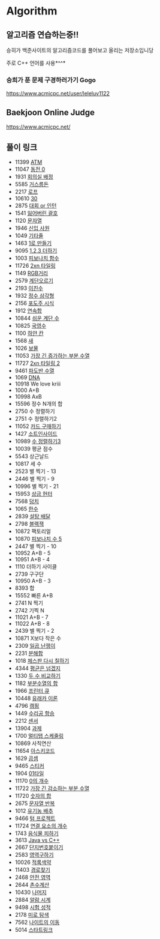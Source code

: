 ﻿# Algorithm

## 알고리즘 연습하는중!!
 승히가 백준사이트의 알고리즘코드를 풀어보고 올리는 저장소입니당

 주로 C++ 언어를 사용*^^*

### 승희가 푼 문제 구경하러가기 Gogo
 <https://www.acmicpc.net/user/leleluv1122>

## Baekjoon Online Judge 
 <https://www.acmicpc.net/>

## 풀이 링크
 - 11399 [ATM](https://github.com/leleluv1122/Algorithm/blob/master/back/back/ATM.cpp)
 - 11047 [동전 0](https://github.com/leleluv1122/Algorithm/blob/master/back/back/%EB%8F%99%EC%A0%840.cpp)
 - 1931 [회의실 배정](https://github.com/leleluv1122/Algorithm/blob/master/back/back/%ED%9A%8C%EC%9D%98%EC%8B%A4%EB%B0%B0%EC%A0%95.cpp)
 - 5585 [거스름돈](https://github.com/leleluv1122/Algorithm/blob/master/back/back/%EA%B1%B0%EC%8A%A4%EB%A6%84%EB%8F%88.cpp)
 - 2217 [로프](https://github.com/leleluv1122/Algorithm/blob/master/back/back/%EB%A1%9C%ED%94%84.cpp)
 - 10610 [30](https://github.com/leleluv1122/Algorithm/blob/master/back/back/30.cpp)
 - 2875 [대회 or 인턴](https://github.com/leleluv1122/Algorithm/blob/master/back/back/%EB%8C%80%ED%9A%8C_%EC%9D%B8%ED%84%B4.cpp)
 - 1541 [잃어버린 괄호](https://github.com/leleluv1122/Algorithm/blob/master/back/back/%EC%9E%83%EC%96%B4%EB%B2%84%EB%A6%B0_%EA%B4%84%ED%98%B8.cpp)
 - 1120 [문자열](https://github.com/leleluv1122/Algorithm/blob/master/back/back/%EB%AC%B8%EC%9E%90%EC%97%B4.cpp)
 - 1946 [신입 사원](https://github.com/leleluv1122/Algorithm/blob/master/back/back/%EC%8B%A0%EC%9E%85%EC%82%AC%EC%9B%90.cpp)
 - 1049 [기타줄](https://github.com/leleluv1122/Algorithm/blob/master/back/back/%EA%B8%B0%ED%83%80%EC%A4%84.cpp)
 - 1463 [1로 만들기](https://github.com/leleluv1122/Algorithm/blob/master/back/back/1%EB%A1%9C%EB%A7%8C%EB%93%A4%EA%B8%B0.cpp)
 - 9095 [1,2,3 더하기](https://github.com/leleluv1122/Algorithm/blob/master/back/back/1_2_3_%EB%8D%94%ED%95%98%EA%B8%B0.cpp)
 - 1003 [피보나치 함수](https://github.com/leleluv1122/Algorithm/blob/master/back/back/%ED%94%BC%EB%B3%B4%EB%82%98%EC%B9%98.cpp)
 - 11726 [2xn 타일링](https://github.com/leleluv1122/Algorithm/blob/master/back/back/2xn%ED%83%80%EC%9D%BC%EB%A7%81.cpp)
 - 1149 [RGB거리](https://github.com/leleluv1122/Algorithm/blob/master/back/back/RGB%EA%B1%B0%EB%A6%AC.cpp)
 - 2579 [계단오르기](https://github.com/leleluv1122/Algorithm/blob/master/back/back/%EA%B3%84%EB%8B%A8%EC%98%A4%EB%A5%B4%EA%B8%B0.cpp)
 - 2193 [이친수](https://github.com/leleluv1122/Algorithm/blob/master/back/back/%EC%9D%B4%EC%B9%9C%EC%88%98.cpp)
 - 1932 [정수 삼각형](https://github.com/leleluv1122/Algorithm/blob/master/back/back/%EC%A0%95%EC%88%98_%EC%82%BC%EA%B0%81%ED%98%95.cpp)
 - 2156 [포도주 시식](https://github.com/leleluv1122/Algorithm/blob/master/back/back/%ED%8F%AC%EB%8F%84%EC%A3%BC%EC%8B%9C%EC%8B%9D.cpp)
 - 1912 [연속합](https://github.com/leleluv1122/Algorithm/blob/master/back/back/%EC%97%B0%EC%86%8D%ED%95%A9.cpp)
 - 10844 [쉬운 계단 수](https://github.com/leleluv1122/Algorithm/blob/master/back/back/%EC%89%AC%EC%9A%B4%EA%B3%84%EB%8B%A8%EC%88%98.cpp)
 - 10825 [국영수](https://github.com/leleluv1122/Algorithm/blob/master/back/back/%EA%B5%AD%EC%98%81%EC%88%98.cpp)
 - 1100 [하얀 칸](https://github.com/leleluv1122/Algorithm/blob/master/back/back/%ED%95%98%EC%96%80_%EC%B9%B8.cpp)
 - 1568 [새](https://github.com/leleluv1122/Algorithm/blob/master/back/back/%EC%83%88.cpp)
 - 1026 [보물](https://github.com/leleluv1122/Algorithm/blob/master/back/back/%EB%B3%B4%EB%AC%BC.cpp)
 - 11053 [가장 긴 증가하는 부분 수열](https://github.com/leleluv1122/Algorithm/blob/master/back/back/%EA%B0%80%EC%9E%A5%EA%B8%B4%EC%A6%9D%EA%B0%80%ED%95%98%EB%8A%94%EB%B6%80%EB%B6%84%EC%88%98%EC%97%B4.cpp)
 - 11727 [2xn 타일링 2](https://github.com/leleluv1122/Algorithm/blob/master/back/back/2xn%ED%83%80%EC%9D%BC%EB%A7%812.cpp)
 - 9461 [파도반 수열](https://github.com/leleluv1122/Algorithm/blob/master/back/back/%ED%8C%8C%EB%8F%84%EB%B0%98_%EC%88%98%EC%97%B4.cpp)
 - 1069 [DNA](https://github.com/leleluv1122/Algorithm/blob/master/back/back/DNA.cpp)
 - 10918 We love kriii
 - 1000 A+B
 - 10998 AxB
 - 15596 정수 N개의 합
 - 2750 수 정렬하기
 - 2751 수 정렬하기2
 - 11052 [카드 구매하기](https://github.com/leleluv1122/Algorithm/blob/master/back/back/%EC%B9%B4%EB%93%9C_%EA%B5%AC%EB%A7%A4%ED%95%98%EA%B8%B0.cpp)
 - 1427 [소트인사이드](https://github.com/leleluv1122/Algorithm/blob/master/back/back/%EC%86%8C%ED%8A%B8%EC%9D%B8%EC%82%AC%EC%9D%B4%EB%93%9C.cpp)
 - 10989 [수 정렬하기3](https://github.com/leleluv1122/Algorithm/blob/master/back/back/%EC%88%98_%EC%A0%95%EB%A0%AC%ED%95%98%EA%B8%B03.cpp)
 - 10039 평균 점수
 - 5543 상근날드
 - 10817 세 수
 - 2523 별 찍기 - 13
 - 2446 별 찍기 - 9
 - 10996 별 찍기 - 21
 - 15953 [상금 헌터](https://github.com/leleluv1122/Algorithm/blob/master/back/back/%EC%B9%B4%EC%B9%B4%EC%98%A4%EC%83%81%EA%B8%88%ED%97%8C%ED%84%B0.cpp)
 - 7568 [덩치](https://github.com/leleluv1122/Algorithm/blob/master/back/back/%EB%8D%A9%EC%B9%98.cpp)
 - 1065 [한수](https://github.com/leleluv1122/Algorithm/blob/master/back/back/%ED%95%9C%EC%88%98.cpp)
 - 2839 [설탕 배달](https://github.com/leleluv1122/Algorithm/blob/master/back/back/%EC%84%A4%ED%83%95%EB%B0%B0%EB%8B%AC.cpp)
 - 2798 [블랙잭](https://github.com/leleluv1122/Algorithm/blob/master/back/back/%EB%B8%94%EB%9E%99%EC%9E%AD.cpp)
 - 10872 팩토리얼
 - 10870 [피보나치 수 5](https://github.com/leleluv1122/Algorithm/blob/master/back/back/%ED%94%BC%EB%B3%B4%EB%82%98%EC%B9%98.cpp)
 - 2447 별 찍기 - 10
 - 10952 A+B - 5
 - 10951 A+B - 4
 - 1110 더하기 사이클
 - 2739 구구단
 - 10950 A+B - 3
 - 8393 합
 - 15552 빠른 A+B
 - 2741 N 찍기
 - 2742 기찍 N
 - 11021 A+B - 7
 - 11022 A+B - 8
 - 2439 별 찍기 - 2
 - 10871 X보다 작은 수
 - 2309 [일곱 난쟁이](https://github.com/leleluv1122/Algorithm/blob/master/baekjoon/baekjoon/%EC%9D%BC%EA%B3%B1%EB%82%9C%EC%9F%81%EC%9D%B4.cpp)
 - 2231 [분해합](https://github.com/leleluv1122/Algorithm/blob/master/baekjoon/baekjoon/%EB%B6%84%ED%95%B4%ED%95%A9.cpp)
 - 1018 [체스판 다시 칠하기](https://github.com/leleluv1122/Algorithm/blob/master/baekjoon/baekjoon/%EC%B2%B4%EC%8A%A4%ED%8C%90%EB%8B%A4%EC%8B%9C%EC%B9%A0%ED%95%98%EA%B8%B0.cpp)
 - 4344 [평균은 넘겠지](https://github.com/leleluv1122/Algorithm/blob/master/baekjoon/baekjoon/%ED%8F%89%EA%B7%A0%EC%9D%80%EB%84%98%EA%B2%A0%EC%A7%80.cpp)
 - 1330 [두 수 비교하기](https://github.com/leleluv1122/Algorithm/blob/master/baekjoon/baekjoon/%EB%91%90%EC%88%98%EB%B9%84%EA%B5%90%ED%95%98%EA%B9%85.cpp)
 - 1182 [부분수열의 합](https://github.com/leleluv1122/Algorithm/blob/master/baekjoon/baekjoon/%EB%B6%80%EB%B6%84%EC%88%98%EC%97%B4%EC%9D%98_%ED%95%A9.cpp)
 - 1966 [프린터 큐](https://github.com/leleluv1122/Algorithm/blob/master/baekjoon/baekjoon/%ED%94%84%EB%A6%B0%ED%84%B0%ED%81%90.cpp)
 - 10448 [유래카 이론](https://github.com/leleluv1122/Algorithm/blob/master/baekjoon/baekjoon/%EC%9C%A0%EB%A0%88%EC%B9%B4_%EC%9D%B4%EB%A1%A0.cpp)
 - 4796 [캠핑](https://github.com/leleluv1122/Algorithm/blob/master/baekjoon/baekjoon/%EC%BA%A0%ED%95%91.cpp)
 - 1449 [수리공 항승](https://github.com/leleluv1122/Algorithm/blob/master/baekjoon/baekjoon/%EC%88%98%EB%A6%AC%EA%B3%B5_%ED%95%AD%EC%8A%B9.cpp)
 - 2212 [센서](https://github.com/leleluv1122/Algorithm/blob/master/baekjoon/baekjoon/%EC%84%BC%EC%84%9C.cpp)
 - 13904 [과제](https://github.com/leleluv1122/Algorithm/blob/master/baekjoon/baekjoon/%EA%B3%BC%EC%A0%9C.cpp)
 - 1700 [멀티탭 스케줄링](https://github.com/leleluv1122/Algorithm/blob/master/baekjoon/baekjoon/%EB%A9%80%ED%8B%B0%ED%83%AD_%EC%8A%A4%EC%BC%80%EC%A4%84%EB%A7%81.cpp)
 - 10869 사칙연산
 - 11654 [아스키코드](https://github.com/leleluv1122/Algorithm/blob/master/baekjoon/baekjoon/%EC%95%84%EC%8A%A4%ED%82%A4%EC%BD%94%EB%93%9C.cpp)
 - 1629 [곱셈](https://github.com/leleluv1122/Algorithm/blob/master/baekjoon/baekjoon/%EA%B3%B1%EC%85%88.cpp)
 - 9465 [스티커](https://github.com/leleluv1122/Algorithm/blob/master/baekjoon/baekjoon/%EC%8A%A4%ED%8B%B0%EC%BB%A4.cpp)
 - 1904 [01타일](https://github.com/leleluv1122/Algorithm/blob/master/baekjoon/baekjoon/01%ED%83%80%EC%9D%BC.cpp)
 - 11170 [0의 개수](https://github.com/leleluv1122/Algorithm/blob/master/baekjoon/baekjoon/0%EC%9D%98%EA%B0%9C%EC%88%98.cpp)
 - 11722 [가장 긴 감소하는 부분 수열](https://github.com/leleluv1122/Algorithm/blob/master/baekjoon/baekjoon/%EA%B0%80%EC%9E%A5%EA%B8%B4%EA%B0%90%EC%86%8C%ED%95%98%EB%8A%94%EB%B6%80%EB%B6%84%EC%88%98%EC%97%B4.cpp)
 - 11720 [숫자의 합](https://github.com/leleluv1122/Algorithm/blob/master/baekjoon/baekjoon/%EC%88%AB%EC%9E%90%EC%9D%98%ED%95%A9.cpp)
 - 2675 [문자열 반복](https://github.com/leleluv1122/Algorithm/blob/master/baekjoon/baekjoon/%EB%AC%B8%EC%9E%90%EC%97%B4%EB%B0%98%EB%B3%B5.cpp)
 - 1012 [유기농 배추](https://github.com/leleluv1122/Algorithm/blob/master/baekjoon/baekjoon/%EC%9C%A0%EA%B8%B0%EB%86%8D%EB%B0%B0%EC%B6%94.cpp)
 - 9466 [텀 프로젝트](https://github.com/leleluv1122/Algorithm/blob/master/baekjoon/baekjoon/%ED%85%80%ED%94%84%EB%A1%9C%EC%A0%9D%ED%8A%B8.cpp)
 - 11724 [연결 요소의 개수](https://github.com/leleluv1122/Algorithm/blob/master/baekjoon/baekjoon/%EC%97%B0%EA%B2%B0%EC%9A%94%EC%86%8C%EC%9D%98%EA%B0%9C%EC%88%98.cpp)
 - 1743 [음식물 피하기](https://github.com/leleluv1122/Algorithm/blob/master/baekjoon/baekjoon/%EC%9D%8C%EC%8B%9D%EB%AC%BC%ED%94%BC%ED%95%98%EA%B8%B0.cpp)
 - 3613 [Java vs C++](https://github.com/leleluv1122/Algorithm/blob/master/baekjoon/baekjoon/Java_vs_Cpp.cpp)
 - 2667 [단지번호붙이기](https://github.com/leleluv1122/Algorithm/blob/master/baekjoon/baekjoon/%EB%8B%A8%EC%A7%80%EB%B2%88%ED%98%B8%EB%B6%99%EC%9D%B4%EA%B8%B0.cpp)
 - 2583 [영역구하기](https://github.com/leleluv1122/Algorithm/blob/master/baekjoon/baekjoon/%EC%98%81%EC%97%AD%EA%B5%AC%ED%95%98%EA%B8%B0.cpp)
 - 10026 [적록색약](https://github.com/leleluv1122/Algorithm/blob/master/baekjoon/baekjoon/%EC%A0%81%EB%A1%9D%EC%83%89%EC%95%BD.cpp)
 - 11403 [경로찾기](https://github.com/leleluv1122/Algorithm/blob/master/baekjoon/baekjoon/%EA%B2%BD%EB%A1%9C%EC%B0%BE%EA%B8%B0.cpp)
 - 2468 [안전 영역](https://github.com/leleluv1122/Algorithm/blob/master/baekjoon/baekjoon/%EC%95%88%EC%A0%84%EC%98%81%EC%97%AD.cpp)
 - 2644 [촌수계산](https://github.com/leleluv1122/Algorithm/blob/master/baekjoon/baekjoon/%EC%B4%8C%EC%88%98%EA%B3%84%EC%82%B0.cpp)
 - 10430 [나머지](https://github.com/leleluv1122/Algorithm/blob/master/baekjoon/baekjoon/%EB%82%98%EB%A8%B8%EC%A7%80.cpp)
 - 2884 [알람 시계](https://github.com/leleluv1122/Algorithm/blob/master/baekjoon/baekjoon/%EC%95%8C%EB%9E%8C%EC%8B%9C%EA%B3%84.cpp)
 - 9498 [시험 성적](https://github.com/leleluv1122/Algorithm/blob/master/baekjoon/baekjoon/%EC%8B%9C%ED%97%98%EC%84%B1%EC%A0%81.cpp)
 - 2178 [미로 탐색](https://github.com/leleluv1122/Algorithm/blob/master/baekjoon/baekjoon/%EB%AF%B8%EB%A1%9C%ED%83%90%EC%83%89.cpp)
 - 7562 [나이트의 이동](https://github.com/leleluv1122/Algorithm/blob/master/baekjoon/baekjoon/%EB%82%98%EC%9D%B4%ED%8A%B8%EC%9D%98%EC%9D%B4%EB%8F%99.cpp)
 - 5014 [스타트링크](https://github.com/leleluv1122/Algorithm/blob/master/baekjoon/baekjoon/%EC%8A%A4%ED%83%80%ED%8A%B8%EB%A7%81%ED%81%AC.cpp)